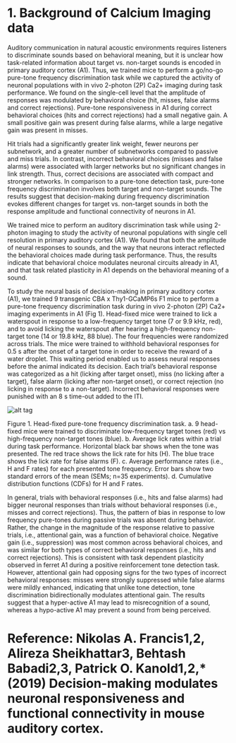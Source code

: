 # 1. Background of Calcium Imaging data

Auditory communication in natural acoustic environments requires listeners to discriminate sounds based on behavioral meaning, but it is unclear how task-related information about target vs. non-target sounds is encoded in primary auditory cortex (A1). Thus, we trained mice to perform a go/no-go pure-tone frequency discrimination task while we captured the activity of neuronal populations with in vivo 2-photon (2P) Ca2+ imaging during task performance. We found on the single-cell level that the amplitude of responses was modulated by behavioral choice (hit, misses, false alarms and correct rejections). Pure-tone responsiveness in A1 during correct behavioral choices (hits and correct rejections) had a small negative gain. A small positive gain was present during false alarms, while a large negative gain was present in misses.


Hit trials had a significantly greater link weight, fewer neurons per subnetwork, and a greater number of subnetworks compared to passive and miss trials. In contrast, incorrect behavioral choices (misses and false alarms) were associated with larger networks but no significant changes in link strength. Thus, correct decisions are associated with compact and stronger networks. In comparison to a pure-tone detection task, pure-tone frequency discrimination involves both target and non-target sounds. The results suggest that decision-making during frequency discrimination evokes different changes for target vs. non-target sounds in both the response amplitude and functional connectivity of neurons in A1.


We trained mice to perform an auditory discrimination task while using 2-photon imaging to study the activity of neuronal populations with single cell resolution in primary auditory cortex (A1). We found that both the amplitude of neural responses to sounds, and the way that neurons interact reflected the behavioral choices made during task performance. Thus, the results indicate that behavioral choice modulates neuronal circuits already in A1, and that task related plasticity in A1 depends on the behavioral meaning of a sound.


To study the neural basis of decision-making in primary auditory cortex (A1), we trained 9 transgenic CBA x Thy1-GCaMP6s F1 mice to perform a pure-tone frequency discrimination task during in vivo 2-photon (2P) Ca2+ imaging experiments in A1 (Fig 1). Head-fixed mice were trained to lick a waterspout in response to a low-frequency target tone (7 or 9.9 kHz, red), and to avoid licking the waterspout after hearing a high-frequency non-target tone (14 or 19.8 kHz, 88 blue). The four frequencies were randomized across trials. The mice were trained to withhold behavioral responses for 0.5 s after the onset of a target tone in order to receive the reward of a water droplet. This waiting period enabled us to assess neural responses before the animal indicated its decision.
Each trial’s behavioral response was categorized as a hit (licking after target onset), miss (no licking after a target), false alarm (licking after non-target onset), or correct rejection (no licking in response to a non-target). Incorrect behavioral responses were punished with an 8 s time-out added to the ITI.

![alt tag](https://user-images.githubusercontent.com/57324666/89338460-9c935480-d66a-11ea-8d41-5da1b4d4a13c.jpg)

Figure 1. Head-fixed pure-tone frequency discrimination task. a. 9 head-fixed mice were trained to discriminate low-frequency target tones (red) vs high-frequency non-target tones (blue). b.  Average lick rates within a trial during task performance. Horizontal black bar shows when the tone was presented. The red trace shows the lick rate for hits (H). The blue trace shows the lick rate for false alarms (F). c. Average performance rates (i.e., H and F rates) for each presented tone frequency. Error bars show two standard errors of the mean (SEMs; n=35 experiments). d.  Cumulative distribution functions (CDFs) for H and F rates.


In general, trials with behavioral responses (i.e., hits and false alarms) had bigger neuronal responses than trials without behavioral responses (i.e., misses and correct rejections). Thus, the pattern of bias in response to low frequency pure-tones during passive trials was absent during behavior. Rather, the change in the magnitude of the response relative to passive trials, i.e., attentional gain, was a function of behavioral choice. Negative gain (i.e., suppression) was most common across behavioral choices, and was similar for both types of correct behavioral responses (i.e., hits and correct rejections). This is consistent with task dependent plasticity observed in ferret A1 during a positive reinforcement tone detection task. However, attentional gain had opposing signs for the two types of incorrect behavioral responses: misses were strongly suppressed while false alarms were mildly enhanced, indicating that unlike tone detection, tone discrimination bidirectionally modulates attentional gain. The results suggest that a hyper-active A1 may lead to misrecognition of a sound, whereas a hypo-active A1 may prevent a sound from being perceived.


# Reference: Nikolas A. Francis1,2, Alireza Sheikhattar3, Behtash Babadi2,3, Patrick O. Kanold1,2,* (2019) Decision-making modulates neuronal responsiveness and functional connectivity in mouse auditory cortex.

